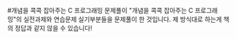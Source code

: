 #개념을 콕콕 잡아주는 C 프로그래밍 문제풀이
"개념을 콕콕 잡아주는 C 프로그래밍"의 실전과제와 연습문제 실기부분들을 문제풀이 한 것입니다. 제 방식대로 하는게 책의 정답과 같지 않을 수 있습니다!
